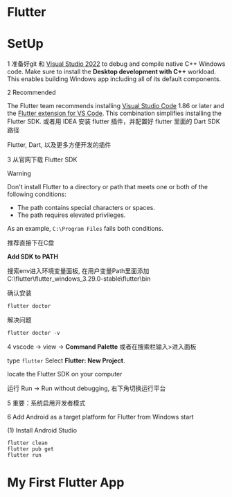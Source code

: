 # Flutter

# SetUp

1 准备好git 和 [Visual Studio 2022](https://learn.microsoft.com/visualstudio/install/install-visual-studio?view=vs-2022) to debug and compile native C++ Windows code. Make sure to install the **Desktop development with C++** workload. This enables building Windows app including all of its default components. 



2 Recommended

The Flutter team recommends installing [Visual Studio Code](https://code.visualstudio.com/docs/setup/windows) 1.86 or later and the [Flutter extension for VS Code](https://marketplace.visualstudio.com/items?itemName=Dart-Code.flutter). This combination simplifies installing the Flutter SDK. 或者用 IDEA 安装 flutter 插件，并配置好 flutter 里面的 Dart SDK 路径

Flutter, Dart, 以及更多方便开发的插件



3 从官网下载 Flutter SDK

Warning

Don't install Flutter to a directory or path that meets one or both of the following conditions:

- The path contains special characters or spaces.
- The path requires elevated privileges.

As an example, `C:\Program Files` fails both conditions.

推荐直接下在C盘

**Add SDK to PATH**

搜索env进入环境变量面板, 在用户变量Path里面添加 C:\flutter\flutter_windows_3.29.0-stable\flutter\bin

确认安装

```
flutter doctor
```

解决问题

```
flutter doctor -v
```



4 vscode -> view -> **Command Palette** 或者在搜索栏输入>进入面板

type `flutter`       Select **Flutter: New Project**.

locate the Flutter SDK on your computer

运行 Run -> Run without debugging, 右下角切换运行平台



5 重要：系统启用开发者模式



6 Add Android as a target platform for Flutter from Windows start

(1) Install Android Studio



```
flutter clean
flutter pub get
flutter run
```



# My First Flutter App
